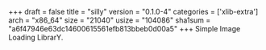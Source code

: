 +++
draft = false
title = "silly"
version = "0.1.0-4"
categories = ['xlib-extra']
arch = "x86_64"
size = "21040"
usize = "104086"
sha1sum = "a6f47946e63dc14600615561efb813bbeb0d00a5"
+++
Simple Image Loading LibrarY.